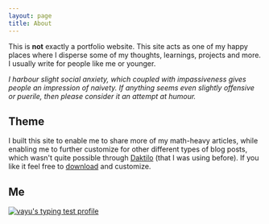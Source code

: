 ```yaml
---
layout: page
title: About
---
```


This is **not** exactly a portfolio website. This site acts as one of my happy places where I disperse some of my thoughts, learnings, projects and more. I usually write for people like me or younger.

*I harbour slight social anxiety, which coupled with impassiveness gives people an impression of naivety. If anything seems even slightly offensive or puerile, then please consider it an attempt at humour.*

## Theme

I built this site to enable me to share more of my math-heavy articles, while enabling me to further customize for other different types of blog posts, which wasn't quite possible through [Daktilo](https://daktilo.github.io/) (that I was using before). If you like it feel free to [download](https://rubygems.org/gems/jekyll-bhautiki) and customize.

## Me

[![vayu's typing test profile](https://www.keyhero.com/static//badges/1499/typing-test-449894.png)](http://keyhero.com/profile/vayu/?ba)
